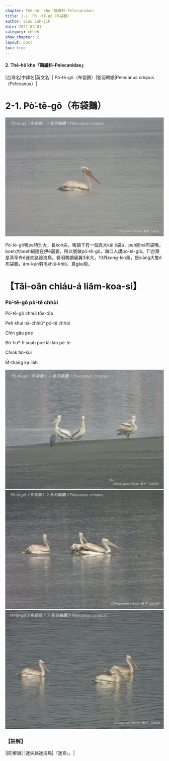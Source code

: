 ```yaml
---
chapter: Thê-hô͘ kho『鵜鶘科-Pelecanidae』
title: 2-1. Pò͘-tē-gô（布袋鵝）
author: Siau Lah-jih
date: 2021-02-01
category: chheh
show_chapter: 2
layout: post
toc: true
---
```


#### 2. Thê-hô͘ kho『鵜鶘科-Pelecanidae』

|台灣名|中譯名|英文名|
| Pò͘-tē-gô（布袋鵝）|卷羽鵜鶘|Pelecanus crispus（Pelecanus）|


# 2-1. Pò͘-tē-gô（布袋鵝）

![](../too5/02/2-1-3.布袋鵝.jpg)

Pò͘-tē-gô嘴pe特別大，長koh尖，嘴頷下有一個真大kâi ê袋á，peh開ná布袋嘴，boeh大boeh細隨在伊ê需要，所以號做pò͘-tē-gô，海口人講pò͘-tē-giâ。Tī台灣是真罕有ê迷失路途海鳥。卷羽鵜鶘展翼3米大，10外kong-kin重，是siāng大隻ê布袋鵝，ām-kún羽毛khiû-khiû，真gâu飛。

# 【Tâi-oân chiáu-á liām-koa-si】

### **Pò͘-tē-gô pò͘-tē chhùi**

Pò͘-tē-gô chhùi tōa-tōa

Peh khui ná-chhiūⁿ pò͘-tē chhùi

Chin gâu poe

Bô-tiuⁿ-tî soah poe lâi lán pó-tē

Chiok tin-kùi

M̄-thang ka lia̍h


![](../too5/02/2-1-1.布袋鵝.jpg)
![](../too5/02/2-1-4.布袋鵝.jpg)
![](../too5/02/2-1-2.布袋鵝.jpg)

### 【註解】

|詞|解說|
|迷失路途海鳥|『迷鳥』。|
